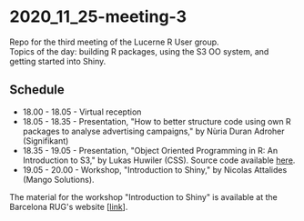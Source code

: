 # 2020_11_25-meeting-3
Repo for the third meeting of the Lucerne R User group.  
Topics of the day: building R packages, using the S3 OO system, and getting started into Shiny.

## Schedule
- 18.00 - 18.05 - Virtual reception
- 18.05 - 18.35 - Presentation, "How to better structure code using own R packages to analyse advertising campaigns," by Nùria Duran Adroher (Signifikant)
- 18.35 - 19.05 - Presentation, "Object Oriented Programming in R: An Introduction to S3," by Lukas Huwiler (CSS). Source code available [here](https://github.com/infmonk/intro_s3). 
- 19.05 - 20.00 - Workshop, "Introduction to Shiny," by Nicolas Attalides (Mango Solutions). 

The material for the workshop "Introduction to Shiny" is available at the Barcelona RUG's website [[link](https://www.barcelonar.org/past_events.html)]. 
